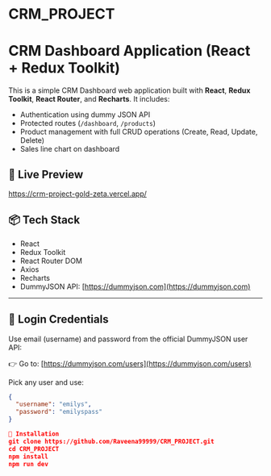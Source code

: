 # CRM_PROJECT

# CRM Dashboard Application (React + Redux Toolkit)

This is a simple CRM Dashboard web application built with **React**, **Redux Toolkit**, **React Router**, and **Recharts**. It includes:

- Authentication using dummy JSON API
- Protected routes (`/dashboard`, `/products`)
- Product management with full CRUD operations (Create, Read, Update, Delete)
- Sales line chart on dashboard

## 🚀 Live Preview

https://crm-project-gold-zeta.vercel.app/
## 📦 Tech Stack

- React
- Redux Toolkit
- React Router DOM
- Axios
- Recharts
- DummyJSON API: [https://dummyjson.com](https://dummyjson.com)

---

## 🔐 Login Credentials

Use email (username) and password from the official DummyJSON user API:

👉 Go to: [https://dummyjson.com/users](https://dummyjson.com/users)

Pick any user and use:
```json
{
  "username": "emilys",
  "password": "emilyspass"
}

🧰 Installation
git clone https://github.com/Raveena99999/CRM_PROJECT.git
cd CRM_PROJECT
npm install
npm run dev

